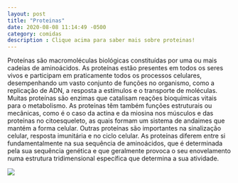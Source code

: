 ```yaml
---
layout: post
title: "Proteinas"
date: 2020-08-08 11:14:49 -0500 
category: comidas
description : Clique acima para saber mais sobre proteinas!
---
```

Proteínas são macromoléculas biológicas constituídas por uma ou mais cadeias de aminoácidos. As proteínas estão presentes em todos os seres vivos e participam em praticamente todos os processos celulares, desempenhando um vasto conjunto de funções no organismo, como a replicação de ADN, a resposta a estímulos e o transporte de moléculas. Muitas proteínas são enzimas que catalisam reações bioquímicas vitais para o metabolismo. As proteínas têm também funções estruturais ou mecânicas, como é o caso da actina e da miosina nos músculos e das proteínas no citoesqueleto, as quais formam um sistema de andaimes que mantém a forma celular. Outras proteínas são importantes na sinalização celular, resposta imunitária e no ciclo celular. As proteínas diferem entre si fundamentalmente na sua sequência de aminoácidos, que é determinada pela sua sequência genética e que geralmente provoca o seu enovelamento numa estrutura tridimensional específica que determina a sua atividade.

<img src="{{ '/assets/images/Proteina_site.png' | relative_url }}">
